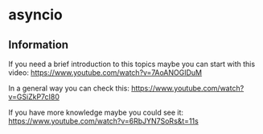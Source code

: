 # asyncio

## Information

If you need a brief introduction to this topics maybe you can start with this video: https://www.youtube.com/watch?v=7AoANOGIDuM

In a general way you can check this: https://www.youtube.com/watch?v=GSiZkP7cI80

If you have more knowledge maybe you could see it: https://www.youtube.com/watch?v=6RbJYN7SoRs&t=11s